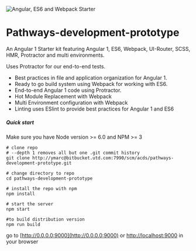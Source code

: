 

![Angular, ES6 and Webpack Starter](http://i.imgur.com/U6ueigg.jpg)

Pathways-development-prototype
=============================

An Angular 1 Starter kit featuring Angular 1, ES6, Webpack, UI-Router, SCSS, HMR, Protractor and multi environments.

Uses Protractor for our end-to-end tests.

- Best practices in file and application organization for Angular 1.
- Ready to go build system using Webpack for working with ES6.
- End-to-end Angular 1 code using Protractor.
- Hot Module Replacement with Webpack
- Multi Environment configuration with Webpack
- Linting uses ESlint to provide best practices for Angular 1 and ES6

##### Quick start

Make sure you have Node version >= 6.0 and NPM >= 3

```
# clone repo
# --depth 1 removes all but one .git commit history
git clone http://ymarc@bitbucket.utd.com:7990/scm/acds/pathways-development-prototype.git

# change directory to repo
cd pathways-development-prototype

# install the repo with npm
npm install

# start the server
npm start

#to build distribution version
npm run build
```

go to [http://0.0.0.0:9000](http://0.0.0.0:9000) or [http://localhost:9000](http://localhost:9000) in your browser

